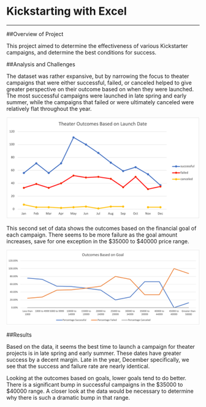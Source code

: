 # Kickstarting with Excel
---
##Overview of Project

This project aimed to determine the effectiveness of various Kickstarter campaigns, and determine the best conditions for success.

##Analysis and Challenges

The dataset was rather expansive, but by narrowing the focus to theater campaigns that were either successful, failed, or canceled helped to give greater perspective on their outcome based on when they were launched. The most successful campaigns were launched in late spring and early summer, while the campaigns that failed or were ultimately canceled were relatively flat throughout the year.

![Chart 1: Theater Outcomes vs Launch](https://github.com/JesseMV/kickstarter-analysis/blob/main/resources/Theater_Outcomes_vs_Launch.png)

This second set of data shows the outcomes based on the financial goal of each campaign. There seems to be more failure as the goal amount increases, save for one exception in the $35000 to $40000 price range.

![Chart 2: Outcomes Based on Goal](https://github.com/JesseMV/kickstarter-analysis/blob/main/resources/Outcomes_vs_Goals.png)

##Results

Based on the data, it seems the best time to launch a campaign for theater projects is in late spring and early summer. These dates have greater success by a decent margin. Late in the year, December specifically, we see that the success and failure rate are nearly identical.

Looking at the outcomes based on goals, lower goals tend to do better. There is a significant bump in successful campaigns in the $35000 to $40000 range. A closer look at the data would be necessary to determine why there is such a dramatic bump in that range.


